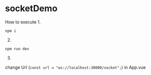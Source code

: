 # socketDemo

How to execute
1. 
```
npm i 
```

2. 
```
npm run dev 
```

3. 
change Url (`const url = "ws://localhost:30000/socket";`) in App.vue 


